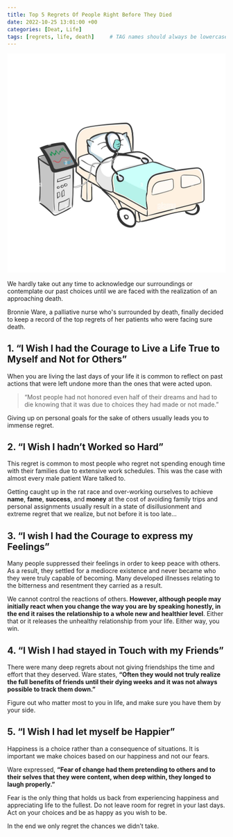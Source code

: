 ```yaml
---
title: Top 5 Regrets Of People Right Before They Died
date: 2022-10-25 13:01:00 +00
categories: [Deat, Life]
tags: [regrets, life, death]     # TAG names should always be lowercase
---
```


![Death Bed](/assets/img/death-bed.jpg)

We hardly take out any time to acknowledge our surroundings or contemplate our past choices until we are faced with the realization of an approaching death.

Bronnie Ware, a palliative nurse who's surrounded by death, finally decided to keep a record of the top regrets of her patients who were facing sure death.

## 1. “I Wish I had the Courage to Live a Life True to Myself and Not for Others”

When you are living the last days of your life it is common to reflect on past actions that were left undone more than the ones that were acted upon.

> “Most people had not honored even half of their dreams and had to die knowing that it was due to choices they had made or not made.” 

Giving up on personal goals for the sake of others usually leads you to immense regret.

## 2. “I Wish I hadn’t Worked so Hard”

This regret is common to most people who regret not spending enough time with their families due to extensive work schedules. This was the case with almost every male patient Ware talked to.

Getting caught up in the rat race and over-working ourselves to achieve **name**, **fame**, **success**, and **money** at the cost of avoiding family trips and personal assignments usually result in a state of disillusionment and extreme regret that we realize, but not before it is too late…

## 3. “I wish I had the Courage to express my Feelings”

Many people suppressed their feelings in order to keep peace with others. As a result, they settled for a mediocre existence and never became who they were truly capable of becoming. Many developed illnesses relating to the bitterness and resentment they carried as a result.

We cannot control the reactions of others. **However, although people may initially react when you change the way you are by speaking honestly, in the end it raises the relationship to a whole new and healthier level**. Either that or it releases the unhealthy relationship from your life. Either way, you win.

## 4. “I Wish I had stayed in Touch with my Friends”

There were many deep regrets about not giving friendships the time and effort that they deserved. Ware states, **“Often they would not truly realize the full benefits of friends until their dying weeks and it was not always possible to track them down.”**

Figure out who matter most to you in life, and make sure you have them by your side.

## 5. “I Wish I had let myself be Happier”

Happiness is a choice rather than a consequence of situations. It is important we make choices based on our happiness and not our fears. 

Ware expressed, **“Fear of change had them pretending to others and to their selves that they were content, when deep within, they longed to laugh properly.”**

Fear is the only thing that holds us back from experiencing happiness and appreciating life to the fullest. Do not leave room for regret in your last days. Act on your choices and be as happy as you wish to be.

In the end we only regret the chances we didn’t take.
